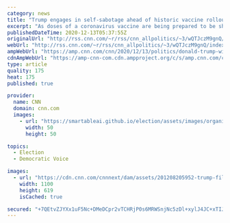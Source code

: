 ```yaml
---
category: news
title: "Trump engages in self-sabotage ahead of historic vaccine rollout "
excerpt: "As doses of a coronavirus vaccine are being prepared to be shipped to communities across the United States, President Donald Trump has an opportunity to mark a historic milestone for science -- and show some semblance of leadership in curbing the spread of Covid-19 as the number of US cases crosses 16"
publishedDateTime: 2020-12-13T05:37:55Z
originalUrl: "http://rss.cnn.com/~r/rss/cnn_allpolitics/~3/wQTJczM9gnQ/index.html"
webUrl: "http://rss.cnn.com/~r/rss/cnn_allpolitics/~3/wQTJczM9gnQ/index.html"
ampWebUrl: "https://amp.cnn.com/cnn/2020/12/13/politics/donald-trump-william-barr-pfizer-vaccine/index.html"
cdnAmpWebUrl: "https://amp-cnn-com.cdn.ampproject.org/c/s/amp.cnn.com/cnn/2020/12/13/politics/donald-trump-william-barr-pfizer-vaccine/index.html"
type: article
quality: 175
heat: 175
published: true

provider:
  name: CNN
  domain: cnn.com
  images:
    - url: "https://smartableai.github.io/election/assets/images/organizations/cnn.com-50x50.jpg"
      width: 50
      height: 50

topics:
  - Election
  - Democratic Voice

images:
  - url: "https://cdn.cnn.com/cnnnext/dam/assets/201208205952-trump-file-1113-super-tease.jpg"
    width: 1100
    height: 619
    isCached: true

secured: "+7QEtvZJYXx1uF5Nc+DMeDCpr2vTCHRjP0s6MRWSnjNc5zDl+xylJ4JC+xTIJ4z6noc/P6JC0h6PZJLt56qnYwyX6zfcPZBGUnCkY2cVWgPswCQNjNvF1uFlVhCsRxWZBCucOQFNApWabl29FxjKuOxkAaurTUMH7SpWYEsH0FYJ991LAr+9PQp8zAm+TCP/Wa8S2WV9qHW8J2VNMKtg3jrGb/3qRKjTvDLzYAuh8anYu02VQo5H52c5f9Gbo0+wg3/CvenS67CHCW3tYe4vG/1JEeL/rZ/Jy0NXuXDoolRe+Buz/sx1ON/+kwno9vUJM4dGZGeejM45lPhwb7k9P6dWaxBYhNWvAiU4/hnLBwE=;9fGJ1hEKfzdcC+M784AVCA=="
---
```


